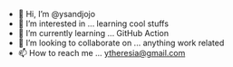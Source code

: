 - 👋 Hi, I’m @ysandjojo
- 👀 I’m interested in ... learning cool stuffs
- 🌱 I’m currently learning ... GitHub Action
- 💞️ I’m looking to collaborate on ... anything work related
- 📫 How to reach me ... ytheresia@gmail.com

<!---
ysandjojo/ysandjojo is a ✨ special ✨ repository because its `README.md` (this file) appears on your GitHub profile.
You can click the Preview link to take a look at your changes.
--->
